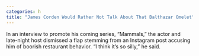 ```yaml
---
categories: h
title: "James Corden Would Rather Not Talk About That Balthazar Omelet"
---
```

In an interview to promote his coming series, “Mammals,” the actor and late-night host dismissed a flap stemming from an Instagram post accusing him of boorish restaurant behavior. “I think it’s so silly,” he said.